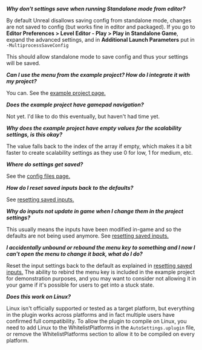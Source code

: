 ***Why don't settings save when running Standalone mode from editor?*** 

By default Unreal disallows saving config from standalone mode, changes are not saved to config (but works fine in editor and packaged). If you go to **Editor Preferences > Level Editor - Play > Play in Standalone Game**, expand the advanced settings, and in **Additional Launch Parameters** put in `-MultiprocessSaveConfig`

This should allow standalone mode to save config and thus your settings will be saved.

***Can I use the menu from the example project? How do I integrate it with my project?***

You can. See the [example project page.](/example-project/#migrating-assets-from-the-example-project)

***Does the example project have gamepad navigation?***

Not yet. I'd like to do this eventually, but haven't had time yet.

***Why does the example project have empty values for the scalability settings, is this okay?***

The value falls back to the index of the array if empty, which makes it a bit faster to create scalability settings as they use 0 for low, 1 for medium, etc.

***Where do settings get saved?***

See the [config files page.](/config-files/)

***How do I reset saved inputs back to the defaults?***

See [resetting saved inputs.](/input-binding/#resetting-saved-inputs)

***Why do inputs not update in game when I change them in the project settings?***

This usually means the inputs have been modified in-game and so the defaults are not being used anymore. See [resetting saved inputs.](/input-binding/#resetting-saved-inputs)

***I accidentally unbound or rebound the menu key to something and I now I can't open the menu to change it back, what do I do?***

Reset the input settings back to the default as explained in [resetting saved inputs.](/input-binding/#resetting-saved-inputs)
The ability to rebind the menu key is included in the example project for demonstration purposes, and you may want to consider not allowing it in your game if it's possible for users to get into a stuck state.

***Does this work on Linux?***

Linux isn't officially supported or tested as a target platform, but everything in the plugin works across platforms and in fact multiple users have confirmed full compatibility.
To allow the plugin to compile on Linux, you need to add Linux to the WhitelistPlatforms in the `AutoSettings.uplugin` file, or remove the WhitelistPlatforms section to allow it to be compiled on every platform.